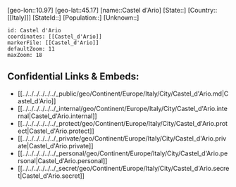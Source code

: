 ﻿---
location: [45.17,10.97]
mapzoom: [7,12] 
mapmarker: city 
type: City
tags:
- geo/City


SpocWebEntityId: 29505
isDeleted: false
confidential: public

---
[geo-lon::10.97]
[geo-lat::45.17]
[name::Castel d'Ario]
[State::]
[Country::[[Italy]]]
[StateId::]
[Population::]
[Unknown::]


```leaflet
id: Castel d'Ario
coordinates: [[Castel_d'Ario]]
markerFile: [[Castel_d'Ario]]
defaultZoom: 11 
maxZoom: 18
```


## Confidential Links & Embeds: 
- [[../../../../../../_public/geo/Continent/Europe/Italy/City/Castel_d'Ario.md|Castel_d'Ario]] 
- [[../../../../../../_internal/geo/Continent/Europe/Italy/City/Castel_d'Ario.internal|Castel_d'Ario.internal]] 
- [[../../../../../../_protect/geo/Continent/Europe/Italy/City/Castel_d'Ario.protect|Castel_d'Ario.protect]] 
- [[../../../../../../_private/geo/Continent/Europe/Italy/City/Castel_d'Ario.private|Castel_d'Ario.private]] 
- [[../../../../../../_personal/geo/Continent/Europe/Italy/City/Castel_d'Ario.personal|Castel_d'Ario.personal]] 
- [[../../../../../../_secret/geo/Continent/Europe/Italy/City/Castel_d'Ario.secret|Castel_d'Ario.secret]] 
